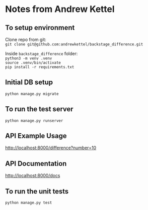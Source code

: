 # Notes from Andrew Kettel
## To setup environment
Clone repo from git:<br/>
`git clone git@github.com:andrewkettel/backstage_difference.git`<br />

Inside `backstage_difference` folder: <br/>
`python3 -m venv .venv`<br/>
`source .venv/bin/activate`<br/>
`pip install -r requirements.txt`<br/>
## Initial DB setup
`python manage.py migrate`
## To run the test server
`python manage.py runserver`

## API Example Usage
[http://localhost:8000/difference?number=10](http://localhost:8000/difference?number=10)

## API Documentation
[http://localhost:8000/docs](http://localhost:8000/docs)

## To run the unit tests
`python manage.py test`
